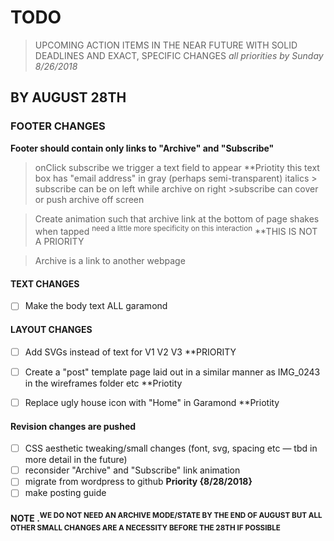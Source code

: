 # TODO
> UPCOMING ACTION ITEMS IN THE NEAR FUTURE 
> WITH SOLID DEADLINES
> AND EXACT, SPECIFIC CHANGES *all priorities by Sunday 8/26/2018*

## BY AUGUST 28TH
### FOOTER CHANGES
**Footer should contain only links to "Archive" and "Subscribe"**
> onClick subscribe we trigger a text field to appear **Priotity
  > this text box has "email address" in gray (perhaps semi-transparent) italics
                > subscribe can be on left while archive on right
                        >subscribe can cover or push archive off screen
                        
> Create animation such that archive link at the bottom of page shakes when tapped <sup>need a little more specificity on this interaction</sup> **THIS IS NOT A PRIORITY        

> Archive is a link to another webpage

#### TEXT CHANGES
- [ ] Make the body text ALL garamond


#### LAYOUT CHANGES
- [ ] Add SVGs instead of text for V1 V2 V3 **PRIORITY 

- [ ] Create a "post" template page laid out in a similar manner as IMG_0243 in the wireframes folder etc **Priotity

- [ ] Replace ugly house icon with "Home" in Garamond **Priotity

#### Revision changes are pushed  
- [ ] CSS aesthetic tweaking/small changes (font, svg, spacing etc — tbd in more detail in the future)
- [ ] reconsider "Archive" and "Subscribe" link animation
- [ ] migrate from wordpress to github **Priority {8/28/2018}** 
- [ ] make posting guide 
    
 #### NOTE .<sup>WE DO NOT NEED AN ARCHIVE MODE/STATE BY THE END OF AUGUST BUT ALL OTHER SMALL CHANGES ARE A NECESSITY BEFORE THE 28TH IF POSSIBLE</sup>
